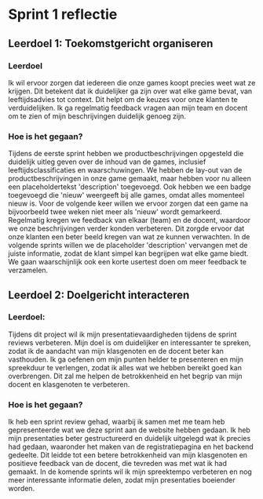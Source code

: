 # Sprint 1 reflectie

## Leerdoel 1: Toekomstgericht organiseren

### Leerdoel

Ik wil ervoor zorgen dat iedereen die onze games koopt precies weet wat ze krijgen. Dit betekent dat ik duidelijker ga zijn over wat elke game bevat, van leeftijdsadvies tot context. Dit helpt om de keuzes voor onze klanten te verduidelijken. Ik ga regelmatig feedback vragen aan mijn team en docent om te zien of mijn beschrijvingen duidelijk genoeg zijn.

### Hoe is het gegaan?

Tijdens de eerste sprint hebben we productbeschrijvingen opgesteld die duidelijk uitleg geven over de inhoud van de games, inclusief leeftijdsclassificaties en waarschuwingen. We hebben de lay-out van de productbeschrijvingen in onze game gemaakt, maar hebben voor nu alleen een placeholdertekst 'description' toegevoegd. Ook hebben we een badge toegevoegd die 'nieuw' weergeeft bij alle games, omdat alles momenteel nieuw is. Voor de volgende keer willen we ervoor zorgen dat een game na bijvoorbeeld twee weken niet meer als 'nieuw' wordt gemarkeerd. Regelmatig kregen we feedback van elkaar (team) en de docent, waardoor we onze beschrijvingen verder konden verbeteren. Dit zorgde ervoor dat onze klanten een beter beeld kregen van wat ze kunnen verwachten. In de volgende sprints willen we de placeholder 'description' vervangen met de juiste informatie, zodat de klant simpel kan begrijpen wat elke game biedt. We gaan waarschijnlijk ook een korte usertest doen om meer feedback te verzamelen.

## Leerdoel 2: Doelgericht interacteren

### Leerdoel:

Tijdens dit project wil ik mijn presentatievaardigheden tijdens de sprint reviews verbeteren. Mijn doel is om duidelijker en interessanter te spreken, zodat ik de aandacht van mijn klasgenoten en de docent beter kan vasthouden. Ik ga oefenen om mijn punten helder te presenteren en mijn spreekduur te verlengen, zodat ik alles wat we hebben bereikt goed kan overbrengen. Dit zal me helpen de betrokkenheid en het begrip van mijn docent en klasgenoten te verbeteren.

### Hoe is het gegaan?

Ik heb een sprint review gehad, waarbij ik samen met me team heb gepresenteerde wat we deze sprint aan de website hebben gedaan. Ik heb mijn presentaties beter gestructureerd en duidelijk uitgelegd wat ik precies had gedaan, waaronder het maken van de registratiepagina en het backend gedeelte. Dit leidde tot een betere betrokkenheid van mijn klasgenoten en positieve feedback van de docent, die tevreden was met wat ik had gemaakt. In de komende sprints wil ik mijn spreektempo verbeteren en nog meer interessante informatie delen, zodat mijn presentaties boeiender worden.
